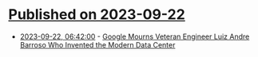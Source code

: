 # [Published on 2023-09-22](index.md)

* [2023-09-22, 06:42:00](https://tech.slashdot.org/story/23/09/22/0642218/google-mourns-veteran-engineer-luiz-andre-barroso-who-invented-the-modern-data-center?utm_source=rss1.0mainlinkanon&utm_medium=feed) - [Google Mourns Veteran Engineer Luiz Andre Barroso Who Invented the Modern Data Center](https://tech.slashdot.org/story/23/09/22/0642218/google-mourns-veteran-engineer-luiz-andre-barroso-who-invented-the-modern-data-center?utm_source=rss1.0mainlinkanon&utm_medium=feed)
